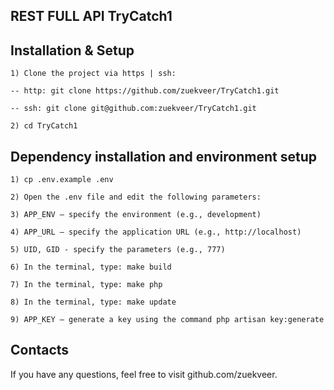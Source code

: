 ## REST FULL API TryCatch1


## Installation & Setup

```
1) Clone the project via https | ssh:

-- http: git clone https://github.com/zuekveer/TryCatch1.git

-- ssh: git clone git@github.com:zuekveer/TryCatch1.git

2) cd TryCatch1
```

## Dependency installation and environment setup

```
1) cp .env.example .env

2) Open the .env file and edit the following parameters:

3) APP_ENV — specify the environment (e.g., development)

4) APP_URL — specify the application URL (e.g., http://localhost)

5) UID, GID - specify the parameters (e.g., 777)

6) In the terminal, type: make build

7) In the terminal, type: make php

8) In the terminal, type: make update

9) APP_KEY — generate a key using the command php artisan key:generate
```


## Contacts
If you have any questions, feel free to visit github.com/zuekveer.
